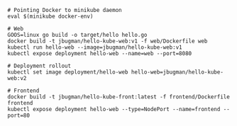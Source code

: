 
    # Pointing Docker to minikube daemon
    eval $(minikube docker-env)

    # Web
    GOOS=linux go build -o target/hello hello.go
    docker build -t jbugman/hello-kube-web:v1 -f web/Dockerfile web
    kubectl run hello-web --image=jbugman/hello-kube-web:v1
    kubectl expose deployment hello-web --name=web --port=8080

    # Deployment rollout
    kubectl set image deployment/hello-web hello-web=jbugman/hello-kube-web:v2

    # Frontend
    docker build -t jbugman/hello-kube-front:latest -f frontend/Dockerfile frontend
    kubectl expose deployment hello-web --type=NodePort --name=frontend --port=80
